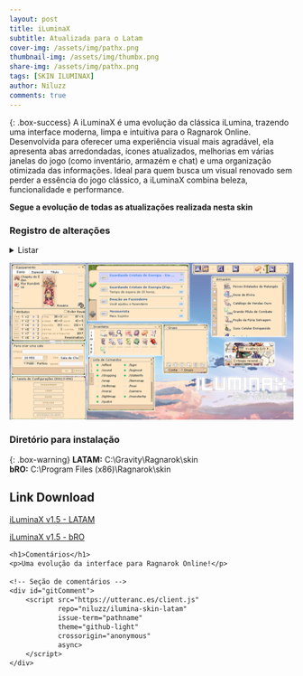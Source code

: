 ```yaml
---
layout: post
title: iLuminaX
subtitle: Atualizada para o Latam
cover-img: /assets/img/pathx.png
thumbnail-img: /assets/img/thumbx.png
share-img: /assets/img/pathx.png
tags: [SKIN ILUMINAX]
author: Niluzz
comments: true
---
```


{: .box-success}
A iLuminaX é uma evolução da clássica iLumina, trazendo uma interface moderna, limpa e intuitiva para o Ragnarok Online. Desenvolvida para oferecer uma experiência visual mais agradável, ela apresenta abas arredondadas, ícones atualizados, melhorias em várias janelas do jogo (como inventário, armazém e chat) e uma organização otimizada das informações.
Ideal para quem busca um visual renovado sem perder a essência do jogo clássico, a iLuminaX combina beleza, funcionalidade e performance.

**Segue a evolução de todas as atualizações realizada nesta skin**
### Registro de alterações
<details markdown="1">
<summary>Listar</summary>
**12/02/21**

- Pequenas correções visuais.

- Alteração do ícone da loja (Shop).

- Modificação na interface das abas de nova mensagem e resposta do Rodex.

**24/02/2021**

- Adicionados novos botões na aba Lapine.

**17/07/2021**

- Adicionado novo botão para expansão de opções na nova interface (UI).

**04/12/2021**

- Melhorias na interface da Agência de Aventura.

- Novos ícones de status para grupos (online e offline).

**01/05/2025 – Versão 1.5**

- Realizado pequenas melhorias visuais compatíveis com o servidor LATAM
- Alterado nome da loja de ROPS para o servidor LATAM
- Adicionado novo botão de configuração de vídeo

</details>


![Ilumina](https://github.com/niluzz/ilumina-skin-latam/raw/main/assets/img/iluminaX.png)

### Diretório para instalação

{: .box-warning}
**LATAM:** C:\Gravity\Ragnarok\skin\
**bRO:** C:\Program Files (x86)\Ragnarok\skin

## Link Download 

[iLuminaX v1.5 - LATAM](https://app.box.com/s/5rdsx41taak79zyn5hxo1kafirahu3gs)

[iLuminaX v1.5 - bRO](https://app.box.com/s/wqc4ahco1vlu2fygrh9pjq3kwqsx1q27)

<html lang="pt-BR">
<head>
    <meta charset="UTF-8">
    <title>iLuminaX Skin</title>
</head>
<body>

    <h1>Comentários</h1>
    <p>Uma evolução da interface para Ragnarok Online!</p>

    <!-- Seção de comentários -->
    <div id="gitComment">
        <script src="https://utteranc.es/client.js"
                repo="niluzz/ilumina-skin-latam"
                issue-term="pathname"
                theme="github-light"
                crossorigin="anonymous"
                async>
        </script>
    </div>

</body>
</html>